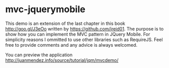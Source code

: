 mvc-jquerymobile
================

This demo is an extension of the last chapter in this book http://goo.gl/J3eOo written by https://github.com/jreid01.
The purpose is to show how you can implement the MVC pattern in JQuery Mobile. For simplicity reasons I ommitted to use
other libraries such as RequireJS. Feel free to provide comments and any advice is always welcomed.

You can preview the application http://juanmendez.info/source/tutorial/jqm/mvcdemo/

